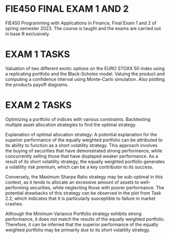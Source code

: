 # FIE450 FINAL EXAM 1 AND 2

FIE450 Programming with Applications in Finance, Final Exam 1 and 2 of spring semester 2023.
The course is taught and the exams are carried out in base R exclusively. 

# EXAM 1 TASKS

Valuation of two different exotic options on the EURO STOXX 50 index using a replicating portfolio and the Black-Scholes model. Valuing the product and computing a confidence interval using Monte-Carlo simulation. Also plotting the products payoff diagrams.

# EXAM 2 TASKS

Optimizing a portfolio of indices with various constraints. Backtesting multiple asset allocation strategies to find the optimal strategy. 

Explanation of optimal allocation strategy:
A potential explanation for the superior performance of the equally weighted
portfolio can be attributed to its ability to function as a short volatility
strategy. This approach involves the buying of securities that have
demonstrated strong performance, while concurrently selling those that have
displayed weaker performance. As a result of its short volatility strategy,
the equally weighted portfolio generates a volatility risk premium, which can
be a key contributor to its success.

Conversely, the Maximum Sharpe Ratio strategy may be sub-optimal in this
context, as it tends to allocate an excessive amount of assets to
well-performing securities, while neglecting those with poorer performance.
The potential drawbacks of this strategy can be observed in the plot from
Task 2.2, which indicates that it is particularly susceptible to failure in
market crashes.

Although the Minimum Variance Portfolio strategy exhibits strong performance,
it does not match the results of the equally weighted portfolio. Therefore,
it can be inferred that the superior performance of the equally weighted
portfolio may be primarily due to its short volatility strategy.
